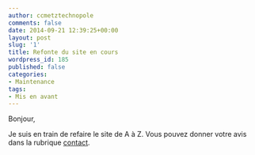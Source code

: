 ```yaml
---
author: ccmetztechnopole
comments: false
date: 2014-09-21 12:39:25+00:00
layout: post
slug: '1'
title: Refonte du site en cours
wordpress_id: 185
published: false
categories:
- Maintenance
tags:
- Mis en avant
---
```


Bonjour,

Je suis en train de refaire le site de A à Z. Vous pouvez donner votre avis dans la rubrique [contact](http://cccroixmetz.wordpress.com/la-cc/contacts/).
